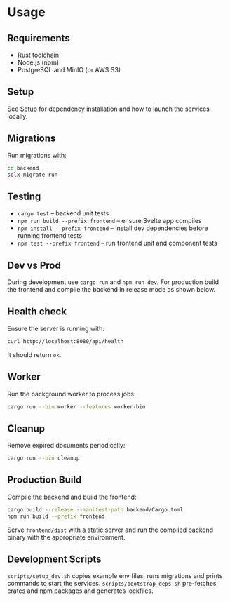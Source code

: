 # Usage

## Requirements
- Rust toolchain
- Node.js (npm)
- PostgreSQL and MinIO (or AWS S3)

## Setup
See [Setup](Setup.md) for dependency installation and how to launch the services locally.

## Migrations
Run migrations with:
```bash
cd backend
sqlx migrate run
```

## Testing
- `cargo test` – backend unit tests
- `npm run build --prefix frontend` – ensure Svelte app compiles
- `npm install --prefix frontend` – install dev dependencies before running frontend tests
- `npm test --prefix frontend` – run frontend unit and component tests

## Dev vs Prod
During development use `cargo run` and `npm run dev`.
For production build the frontend and compile the backend in release mode as shown below.

## Health check
Ensure the server is running with:
```bash
curl http://localhost:8080/api/health
```
It should return `ok`.

## Worker
Run the background worker to process jobs:
```bash
cargo run --bin worker --features worker-bin
```

## Cleanup
Remove expired documents periodically:
```bash
cargo run --bin cleanup
```

## Production Build
Compile the backend and build the frontend:
```bash
cargo build --release --manifest-path backend/Cargo.toml
npm run build --prefix frontend
```
Serve `frontend/dist` with a static server and run the compiled backend binary with the appropriate environment.

## Development Scripts
`scripts/setup_dev.sh` copies example env files, runs migrations and prints commands to start the services.
`scripts/bootstrap_deps.sh` pre-fetches crates and npm packages and generates lockfiles.

